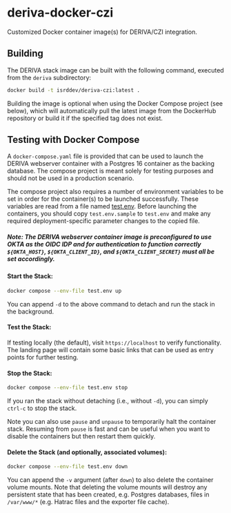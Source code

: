# deriva-docker-czi
Customized Docker container image(s) for DERIVA/CZI integration. 

## Building

The DERIVA stack image can be built with the following command, executed from the `deriva` subdirectory:
```bash
docker build -t isrddev/deriva-czi:latest .
```
Building the image is optional when using the Docker Compose project (see below), which will automatically pull the 
latest image from the DockerHub repository or build it if the specified tag does not exist.

## Testing with Docker Compose
A `docker-compose.yaml` file is provided that can be used to launch the DERIVA webserver container with a Postgres 16
container as the backing database. The compose project is meant solely for testing purposes and should not be used in a production scenario.

The compose project also requires a number of environment variables to be set in order for the container(s) to be launched successfully. 
These variables are read from a file named [test.env](./deriva/test.env.sample). Before launching the containers, 
you should copy `test.env.sample` to `test.env` and make any required deployment-specific parameter changes to the 
copied file. 

##### Note: The DERIVA webserver container image is preconfigured to use OKTA as the OIDC IDP and for authentication to function correctly `${OKTA_HOST}`, `${OKTA_CLIENT_ID}`, and `${OKTA_CLIENT_SECRET}` must all be set accordingly. 

#### Start the Stack:

```bash
docker compose --env-file test.env up
```
You can append `-d` to the above command to detach and run the stack in the background.

#### Test the Stack:
If testing locally (the default), visit `https://localhost` to verify functionality. The landing page will contain some basic links that can be used as entry points for further testing.

#### Stop the Stack:

```bash
docker compose --env-file test.env stop
```
If you ran the stack without detaching (i.e., without `-d`), you can simply `ctrl-c` to stop the stack.

Note you can also use `pause` and `unpause` to temporarily halt the container stack. Resuming from `pause` is fast and  can be useful when you want to disable the containers but then restart them quickly.
#### Delete the Stack (and optionally, associated volumes):
```bash
docker compose --env-file test.env down
```
You can append the `-v` argument (after `down`) to also delete the container volume mounts. 
Note that deleting the volume mounts will destroy any persistent state that has been created, e.g. Postgres databases, 
files in `/var/www/*` (e.g. Hatrac files and the exporter file cache).
